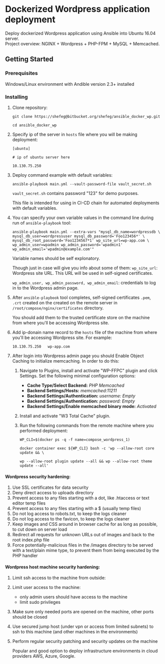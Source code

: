 # Dockerized Wordpress application deployment
Deploy dockerized Wordpress application using Ansible into Ubuntu 16.04 server.  
Project overview: NGINX + Wordpress + PHP-FPM + MySQL + Memcached.

## Getting Started
### Prerequisites
Windows/Linux environment with Andible version 2.3+ installed

### Installing
  1. Clone repository:

      ````
      git clone https://shefeg@bitbucket.org/shefeg/ansible_docker_wp.git

      cd ansible_docker_wp
      ````

  2. Specify ip of the server in `hosts` file where you will be making deployment:

      ````
      [ubuntu]

      # ip of ubuntu server here

      10.130.75.250
      ````

  3. Deploy command example with default variables:

      ````
      ansible-playbook main.yml --vault-password-file vault_secret.sh
      ````

      `vault_secret.sh` contains password "123" for demo purposes.

      This file is intended for using in CI-CD chain for automated deployments
      with default variables.

4. You can specify your own variable values in the command line during run of `ansible-playbook` tool:

      ````
      ansible-playbook main.yml --extra-vars "mysql_db_name=wordpressdb \
      mysql_db_user=wordpressuser mysql_db_password='Foo123456*' \
      mysql_db_root_password='Foo1234567*1' wp_site_url=wp-app.com \
      wp_admin_user=wpadmin wp_admin_password='wpadmin1'      wp_admin_email='wpadmin@example.com'"
      ````

      Variable names should be self explonatory.

      Though just in case will give you info about some of them:
      `wp_site_url`: Wordpress site URL. This URL will be used in self-signed  certificates.  

      `wp_admin_user, wp_admin_password, wp_admin_email`: credentials to log in to the Wordpress admin page.

  5. After `ansible-playbook` tool completes, self-signed certificates `.pem`, `.crt` created on the created on the remote server  in `/root/compose/nginx/certificates` directory.

      You should add them to the trusted certificate store on the machine from where you'll be accessing Wordpress site.

  6. Add ip-donain name record to the `hosts` file of the machine from where you'll be accessing Wordpress site. For example:

      ````
      10.130.75.250   wp-app.com
      ````

  7. After login into Wordpress admin page you should Enable Object Caching to initialize memcaching. In order to do this:

      1. Navigate to Plugins, install and activate "WP-FFPC" plugin and click Settings. Set the following minimal configuration options:

          * **Cache Type/Select Backend:** *PHP Memcached*
          * **Backend Settings/Hosts:** *memcached:11211*
          * **Backend Settings/Authentication:** *username: Empty*
          * **Backend Settings/Authentication:** *password: Empty*
          * **Backend Settings/Enable memcached binary mode:** *Activated*

      2. Install and activate "W3 Total Cache" plugin.

      3. Run the following commands from the remote machine where you performed deployment:

          ````
          WP_CLI=$(docker ps -q -f name=compose_wordpress_1)

          docker container exec ${WP_CLI} bash -c 'wp --allow-root core update && \
          
          wp --allow-root plugin update --all && wp --allow-root theme update --all'
          ````

#### Wordpress security hardening:
1. Use SSL certificates for data security
2. Deny direct access to uploads directory
3. Prevent access to any files starting with a dot, like .htaccess
or text editor temp files
4. Prevent access to any files starting with a $ (usually temp files)
5. Do not log access to robots.txt, to keep the logs cleaner
6. Do not log access to the favicon, to keep the logs cleaner
7. Keep images and CSS around in browser cache for as long as possible,
to cut down on server load
8. Redirect all requests for unknown URLs out of images and back to the
root index.php file
9. Force potentially-malicious files in the /images directory to be served
with a text/plain mime type, to prevent them from being executed by
the PHP handler

#### Wordpress host machine security hardening:
1. Limit ssh access to the machine from outside:
2. Limit user access to the machine:
    * only admin users should have access to the machine
    * limit sudo privileges
3. Make sure only needed ports are opened on the machine, other ports should be closed
4. Use secured jump host (under vpn or access from limited subnets)
to ssh to this machine (and other machines in the environments)
5. Perform regular security patching and security updates on the machine

    Popular and good option to deploy infrastructure environments in cloud providers AWS, Azure, Google.
